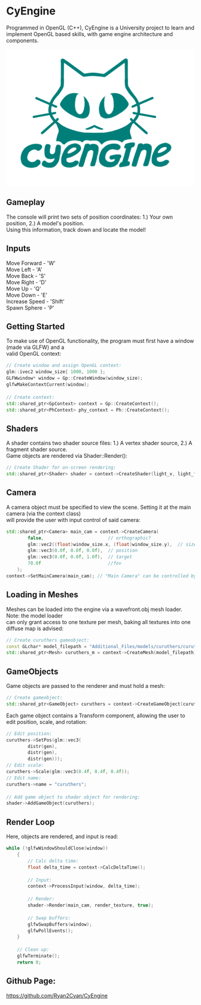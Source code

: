 # CyEngine

Programmed in OpenGL (C++), CyEngine is a University project to learn and implement OpenGL based skills, with game engine architecture and components.

<p align="center">
<img src="/Additional_Files/images/github/logoname.png">
 </p>

## Gameplay

The console will print two sets of position coordinates: 1.) Your own position, 2.) A model's position. \
Using this information, track down and locate the model!


## Inputs

Move Forward - 'W' \
Move Left - 'A' \
Move Back - 'S' \
Move Right - 'D' \
Move Up - 'Q' \
Move Down - 'E' \
Increase Speed - 'Shift' \
Spawn Sphere - 'P'

## Getting Started

To make use of OpenGL functionality, the program must first have a window (made via GLFW) and a \
 valid OpenGL context:

```cpp
// Create window and assign OpenGL context:
glm::ivec2 window_size{ 1000, 1000 };
GLFWwindow* window = Gp::CreateWindow(window_size);
glfwMakeContextCurrent(window);

// Create context:
std::shared_ptr<GpContext> context = Gp::CreateContext();
std::shared_ptr<PhContext> phy_context = Ph::CreateContext();
```
## Shaders

A shader contains two shader source files: 1.) A vertex shader source, 2.) A fragment shader source. \
Game objects are rendered via Shader::Render():

```cpp
// Create Shader for on-screen rendering:
std::shared_ptr<Shader> shader = context->CreateShader(light_v, light_f);
```

## Camera

A camera object must be specified to view the scene. Setting it at the main camera (via the context class)\
will provide the user with input control of said camera:

```cpp
std::shared_ptr<Camera> main_cam = context->CreateCamera(
        false,                        // orthographic?
        glm::vec2((float)window_size.x, (float)window_size.y),  // size of frustum
        glm::vec3(0.0f, 0.0f, 0.0f),  // position
        glm::vec3(0.0f, 0.0f, 1.0f),  // target
        70.0f                         //fov
    );
context->SetMainCamera(main_cam); // "Main Camera" can be controlled by the user
```

## Loading in Meshes

Meshes can be loaded into the engine via a wavefront.obj mesh loader. Note: the model loader\
can only grant access to one texture per mesh, baking all textures into one diffuse map is advised:

```cpp
// Create curuthers gameobject:
const GLchar* model_filepath = "Additional_Files/models/curuthers/curuthers.obj";
std::shared_ptr<Mesh> curuthers_m = context->CreateMesh(model_filepath);
```

## GameObjects

Game objects are passed to the renderer and must hold a mesh: 

```cpp
// Create gameobject:
std::shared_ptr<GameObject> curuthers = context->CreateGameObject(curuthers_m);
```

Each game object contains a Transform component, allowing the user to edit position, scale, and rotation:

```cpp
// Edit position:
curuthers->SetPos(glm::vec3(
        distr(gen),
        distr(gen),
        distr(gen)));
// Edit scale:
curuthers->Scale(glm::vec3(0.4f, 0.4f, 0.4f));
// Edit name:
curuthers->name = "curuthers";

// Add game object to shader object for rendering:
shader->AddGameObject(curuthers);
```

## Render Loop

Here, objects are rendered, and input is read:

```cpp
while (!glfwWindowShouldClose(window))
    {
        // Calc delta time:
        float delta_time = context->CalcDeltaTime();
            
        // Input:
        context->ProcessInput(window, delta_time);

        // Render:
        shader->Render(main_cam, render_texture, true);
    
        // Swap buffers:
        glfwSwapBuffers(window);
        glfwPollEvents();
    }

    // Clean up:
    glfwTerminate();
    return 0;
```

## Github Page:

https://github.com/Ryan2Cyan/CyEngine

